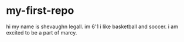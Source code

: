 # my-first-repo
hi my name is shevaughn legall. im 6'1 i like basketball and soccer. i am excited to be a part of marcy.
